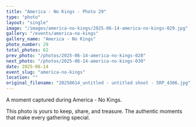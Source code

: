 ```yaml
---
title: "America - No Kings - Photo 29"
type: "photo"
layout: "single"
image: "/images/america-no-kings/2025-06-14-america-no-kings-029.jpg"
gallery: "/events/america-no-kings"
gallery_name: "America - No Kings"
photo_number: 29
total_photos: 62
prev_photo: "/photos/2025-06-14-america-no-kings-028"
next_photo: "/photos/2025-06-14-america-no-kings-030"
date: 2025-06-14
event_slug: "america-no-kings"
location: ""
original_filename: "20250614_untitled - untitled shoot - 5RP_4306.jpg"
---
```


A moment captured during America - No Kings.

This photo is yours to keep, share, and treasure. The authentic moments that make every gathering special.